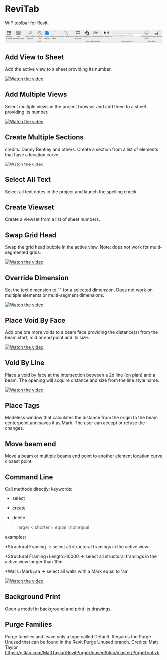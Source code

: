 # ReviTab
WIP toolbar for Revit. 

![IMG](images/reviTab.PNG)

## Add View to Sheet
Add the active view to a sheet providing its number.

[![Watch the video](https://img.youtube.com/vi/qPYRnkZicLo/maxresdefault.jpg)](https://youtu.be/qPYRnkZicLo)

## Add Multiple Views
Select multiple views in the project browser and add them to a sheet providing its number.

[![Watch the video](https://img.youtube.com/vi/uRq-HjIrW4g/maxresdefault.jpg)](https://youtu.be/uRq-HjIrW4g)

## Create Multiple Sections
credits: Danny Bentley and others. Create a section from a list of elements that have a location curve.

[![Watch the video](https://img.youtube.com/vi/coOg4BKto-k/maxresdefault.jpg)](https://youtu.be/coOg4BKto-k)

## Select All Text
Select all text notes in the project and launch the spelling check.

## Create Viewset
Create a viewset from a list of sheet numbers.

## Swap Grid Head
Swap the grid head bubble in the active view. Note: does not work for multi-segmented grids.

[![Watch the video](https://img.youtube.com/vi/bHYYYyHRt1o/maxresdefault.jpg)](https://youtu.be/bHYYYyHRt1o)

## Override Dimension
Set the text dimension to "" for a selected dimension. Does not work on multiple elements or multi-segment dimensions.

[![Watch the video](https://img.youtube.com/vi/OwpogSyYWfg/maxresdefault.jpg)](https://youtu.be/OwpogSyYWfg)

## Place Void By Face
Add one ore more voids to a beam face providing the distance(s) from the beam start, mid or end point and its size.

[![Watch the video](https://img.youtube.com/vi/CjhYacn8lMg/maxresdefault.jpg)](https://youtu.be/CjhYacn8lMg)

## Void By Line
Place a void by face at the intersection between a 2d line (on plan) and a beam. The opening will acquire distance and size from the line style name.

[![Watch the video](https://img.youtube.com/vi/Bi3G133apaY/maxresdefault.jpg)](https://youtu.be/Bi3G133apaY)

## Place Tags
Modeless window that calculates the distance from the origin to the beam centerpoint and saves it as Mark. The user can accept or refuse the changes.

## Move beam end
Move a beam or multiple beams end point to another element location curve closest point.

## Command Line
Call methods directly:
keywords: 
* select
+ create
- delete
> larger
< shorter
= equal
! not equal

examples:

\*Structural Framing -> select all structural framings in the active view.

\*Structural Framing+Length>10000 -> select all structural framings in the active view longer than 10m. 

\*Walls+Mark=aa -> select all walls with a Mark equal to 'aa'

[![Watch the video](https://img.youtube.com/vi/b0s0C-3rNfQ/maxresdefault.jpg)](https://youtu.be/b0s0C-3rNfQ)

## Background Print
Open a model in background and print its drawings.

## Purge Families
Purge families and leave only a type called Default. Requires the Purge Unused that can be found in the Revit Purge Unused branch. Credits: Matt Taylor https://gitlab.com/MattTaylor/RevitPurgeUnused/blob/master/PurgeTool.vb
